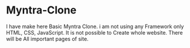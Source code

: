 # Myntra-Clone
I have make here Basic Myntra Clone. i am not using any Framework only HTML, CSS, JavaScript.
It is not possible to Create whole website. There will be All important pages of site.

